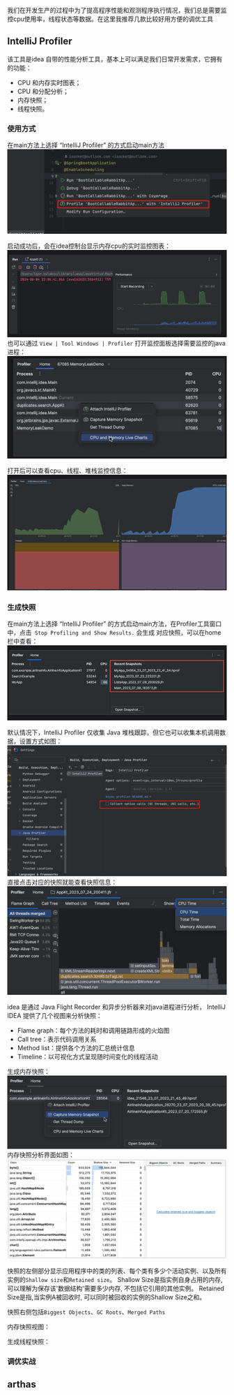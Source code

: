 我们在开发生产的过程中为了提高程序性能和观测程序执行情况，我们总是需要监控cpu使用率，线程状态等数据。在这里我推荐几款比较好用方便的调优工具

## IntelliJ Profiler 

该工具是idea 自带的性能分析工具，基本上可以满足我们日常开发需求，它拥有的功能：

- CPU 和内存实时图表；
- CPU 和分配分析；
- 内存快照；
- 线程快照。

### 使用方式

在main方法上选择 “IntelliJ Profiler” 的方式启动main方法
![img_2.png](img_2.png)

启动成功后，会在idea控制台显示内存cpu的实时监控图表：
![img_3.png](img_3.png)
也可以通过 `View | Tool Windows | Profiler` 打开监控面板选择需要监控的java进程：
![img_4.png](img_4.png)

打开后可以查看cpu、线程、堆栈监控信息：
![img_5.png](img_5.png)

### 生成快照
在main方法上选择 “IntelliJ Profiler” 的方式启动main方法，在Profiler工具窗口中，点击` Stop Profiling and Show Results.` 会生成
对应快照，可以在home栏中查看：
![img_6.png](img_6.png)

默认情况下，IntelliJ Profiler 仅收集 Java 堆栈跟踪，但它也可以收集本机调用数据，设置方式如图：
![img_7.png](img_7.png)
直接点击对应的快照就能查看快照信息：
![img_8.png](img_8.png)

idea 是通过 Java Flight Recorder 和异步分析器来对java进程进行分析，
IntelliJ IDEA 提供了几个视图来分析快照：

- Flame graph：每个方法的耗时和调用链路形成的火焰图
- Call tree：表示代码调用关系
- Method list：提供各个方法的汇总统计信息
- Timeline：以可视化方式呈现随时间变化的线程活动

生成内存快照：
![img_9.png](img_9.png)
内存快照分析界面如图：
![img_10.png](img_10.png)

快照的左侧部分显示应用程序中的类的列表、每个类有多少个活动实例、以及所有实例的`Shallow size`和`Retained size`。
Shallow Size是指实例自身占用的内存, 可以理解为保存该'数据结构'需要多少内存, 不包括它引用的其他实例。
Retained Size是指,当实例A被回收时, 可以同时被回收的实例的Shallow Size之和。

快照右侧包括`Biggest Objects`、`GC Roots`、`Merged Paths `

内存快照视图：

生成线程快照：

### 调优实战

## arthas

